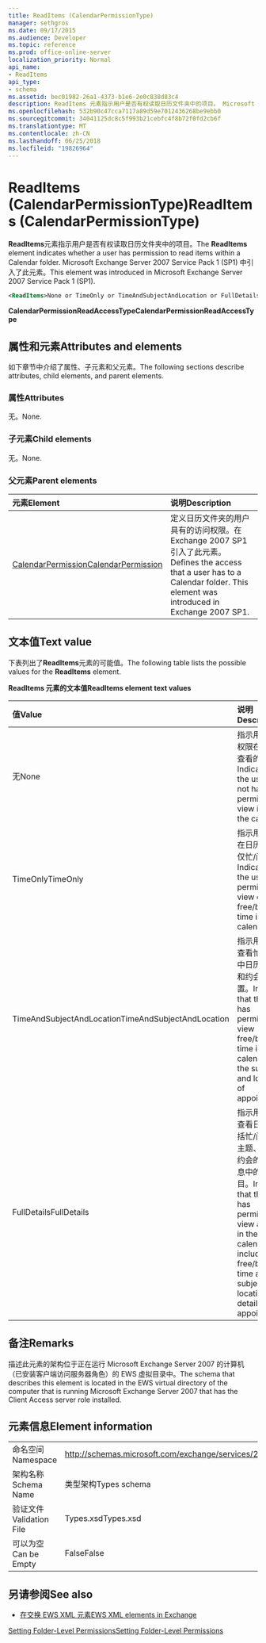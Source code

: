 ```yaml
---
title: ReadItems (CalendarPermissionType)
manager: sethgros
ms.date: 09/17/2015
ms.audience: Developer
ms.topic: reference
ms.prod: office-online-server
localization_priority: Normal
api_name:
- ReadItems
api_type:
- schema
ms.assetid: bec01982-26a1-4373-b1e6-2e0c838d83c4
description: ReadItems 元素指示用户是否有权读取日历文件夹中的项目。 Microsoft Exchange Server 2007 Service Pack 1 (SP1) 中引入了此元素。
ms.openlocfilehash: 532b90c47cca7117a89d59e7012436268be9ebb0
ms.sourcegitcommit: 34041125dc8c5f993b21cebfc4f8b72f0fd2cb6f
ms.translationtype: MT
ms.contentlocale: zh-CN
ms.lasthandoff: 06/25/2018
ms.locfileid: "19826964"
---
```

# <a name="readitems-calendarpermissiontype"></a><span data-ttu-id="b767f-104">ReadItems (CalendarPermissionType)</span><span class="sxs-lookup"><span data-stu-id="b767f-104">ReadItems (CalendarPermissionType)</span></span>

<span data-ttu-id="b767f-105">**ReadItems**元素指示用户是否有权读取日历文件夹中的项目。</span><span class="sxs-lookup"><span data-stu-id="b767f-105">The **ReadItems** element indicates whether a user has permission to read items within a Calendar folder.</span></span> <span data-ttu-id="b767f-106">Microsoft Exchange Server 2007 Service Pack 1 (SP1) 中引入了此元素。</span><span class="sxs-lookup"><span data-stu-id="b767f-106">This element was introduced in Microsoft Exchange Server 2007 Service Pack 1 (SP1).</span></span> 
  
```xml
<ReadItems>None or TimeOnly or TimeAndSubjectAndLocation or FullDetails</ReadItems>
```

 <span data-ttu-id="b767f-107">**CalendarPermissionReadAccessType**</span><span class="sxs-lookup"><span data-stu-id="b767f-107">**CalendarPermissionReadAccessType**</span></span>
## <a name="attributes-and-elements"></a><span data-ttu-id="b767f-108">属性和元素</span><span class="sxs-lookup"><span data-stu-id="b767f-108">Attributes and elements</span></span>

<span data-ttu-id="b767f-109">如下章节中介绍了属性、子元素和父元素。</span><span class="sxs-lookup"><span data-stu-id="b767f-109">The following sections describe attributes, child elements, and parent elements.</span></span>
  
### <a name="attributes"></a><span data-ttu-id="b767f-110">属性</span><span class="sxs-lookup"><span data-stu-id="b767f-110">Attributes</span></span>

<span data-ttu-id="b767f-111">无。</span><span class="sxs-lookup"><span data-stu-id="b767f-111">None.</span></span>
  
### <a name="child-elements"></a><span data-ttu-id="b767f-112">子元素</span><span class="sxs-lookup"><span data-stu-id="b767f-112">Child elements</span></span>

<span data-ttu-id="b767f-113">无。</span><span class="sxs-lookup"><span data-stu-id="b767f-113">None.</span></span>
  
### <a name="parent-elements"></a><span data-ttu-id="b767f-114">父元素</span><span class="sxs-lookup"><span data-stu-id="b767f-114">Parent elements</span></span>

|<span data-ttu-id="b767f-115">**元素**</span><span class="sxs-lookup"><span data-stu-id="b767f-115">**Element**</span></span>|<span data-ttu-id="b767f-116">**说明**</span><span class="sxs-lookup"><span data-stu-id="b767f-116">**Description**</span></span>|
|:-----|:-----|
|[<span data-ttu-id="b767f-117">CalendarPermission</span><span class="sxs-lookup"><span data-stu-id="b767f-117">CalendarPermission</span></span>](calendarpermission.md) <br/> |<span data-ttu-id="b767f-p103">定义日历文件夹的用户具有的访问权限。在 Exchange 2007 SP1 引入了此元素。</span><span class="sxs-lookup"><span data-stu-id="b767f-p103">Defines the access that a user has to a Calendar folder. This element was introduced in Exchange 2007 SP1.</span></span>  <br/> |
   
## <a name="text-value"></a><span data-ttu-id="b767f-120">文本值</span><span class="sxs-lookup"><span data-stu-id="b767f-120">Text value</span></span>

<span data-ttu-id="b767f-121">下表列出了**ReadItems**元素的可能值。</span><span class="sxs-lookup"><span data-stu-id="b767f-121">The following table lists the possible values for the **ReadItems** element.</span></span> 
  
<span data-ttu-id="b767f-122">**ReadItems 元素的文本值**</span><span class="sxs-lookup"><span data-stu-id="b767f-122">**ReadItems element text values**</span></span>

|<span data-ttu-id="b767f-123">**值**</span><span class="sxs-lookup"><span data-stu-id="b767f-123">**Value**</span></span>|<span data-ttu-id="b767f-124">**说明**</span><span class="sxs-lookup"><span data-stu-id="b767f-124">**Description**</span></span>|
|:-----|:-----|
|<span data-ttu-id="b767f-125">无</span><span class="sxs-lookup"><span data-stu-id="b767f-125">None</span></span>  <br/> |<span data-ttu-id="b767f-126">指示用户没有权限在日历中查看的项目。</span><span class="sxs-lookup"><span data-stu-id="b767f-126">Indicates that the user does not have permission to view items in the calendar.</span></span>  <br/> |
|<span data-ttu-id="b767f-127">TimeOnly</span><span class="sxs-lookup"><span data-stu-id="b767f-127">TimeOnly</span></span>  <br/> |<span data-ttu-id="b767f-128">指示用户有权在日历中查看仅忙/闲时间。</span><span class="sxs-lookup"><span data-stu-id="b767f-128">Indicates that the user has permission to view only free/busy time in the calendar.</span></span>  <br/> |
|<span data-ttu-id="b767f-129">TimeAndSubjectAndLocation</span><span class="sxs-lookup"><span data-stu-id="b767f-129">TimeAndSubjectAndLocation</span></span>  <br/> |<span data-ttu-id="b767f-130">指示用户有权查看忙/闲时间中日历的主题和约会的位置。</span><span class="sxs-lookup"><span data-stu-id="b767f-130">Indicates that the user has permission to view free/busy time in the calendar and the subject and location of appointments.</span></span>  <br/> |
|<span data-ttu-id="b767f-131">FullDetails</span><span class="sxs-lookup"><span data-stu-id="b767f-131">FullDetails</span></span>  <br/> |<span data-ttu-id="b767f-132">指示用户有权查看日历，包括忙/闲时间和主题、 位置和约会的详细信息中的所有项目。</span><span class="sxs-lookup"><span data-stu-id="b767f-132">Indicates that the user has permission to view all items in the calendar, including free/busy time and subject, location, and details of appointments.</span></span>  <br/> |
   
## <a name="remarks"></a><span data-ttu-id="b767f-133">备注</span><span class="sxs-lookup"><span data-stu-id="b767f-133">Remarks</span></span>

<span data-ttu-id="b767f-134">描述此元素的架构位于正在运行 Microsoft Exchange Server 2007 的计算机（已安装客户端访问服务器角色）的 EWS 虚拟目录中。</span><span class="sxs-lookup"><span data-stu-id="b767f-134">The schema that describes this element is located in the EWS virtual directory of the computer that is running Microsoft Exchange Server 2007 that has the Client Access server role installed.</span></span>
  
## <a name="element-information"></a><span data-ttu-id="b767f-135">元素信息</span><span class="sxs-lookup"><span data-stu-id="b767f-135">Element information</span></span>

|||
|:-----|:-----|
|<span data-ttu-id="b767f-136">命名空间</span><span class="sxs-lookup"><span data-stu-id="b767f-136">Namespace</span></span>  <br/> |http://schemas.microsoft.com/exchange/services/2006/types  <br/> |
|<span data-ttu-id="b767f-137">架构名称</span><span class="sxs-lookup"><span data-stu-id="b767f-137">Schema Name</span></span>  <br/> |<span data-ttu-id="b767f-138">类型架构</span><span class="sxs-lookup"><span data-stu-id="b767f-138">Types schema</span></span>  <br/> |
|<span data-ttu-id="b767f-139">验证文件</span><span class="sxs-lookup"><span data-stu-id="b767f-139">Validation File</span></span>  <br/> |<span data-ttu-id="b767f-140">Types.xsd</span><span class="sxs-lookup"><span data-stu-id="b767f-140">Types.xsd</span></span>  <br/> |
|<span data-ttu-id="b767f-141">可以为空</span><span class="sxs-lookup"><span data-stu-id="b767f-141">Can be Empty</span></span>  <br/> |<span data-ttu-id="b767f-142">False</span><span class="sxs-lookup"><span data-stu-id="b767f-142">False</span></span>  <br/> |
   
## <a name="see-also"></a><span data-ttu-id="b767f-143">另请参阅</span><span class="sxs-lookup"><span data-stu-id="b767f-143">See also</span></span>



- [<span data-ttu-id="b767f-144">在交换 EWS XML 元素</span><span class="sxs-lookup"><span data-stu-id="b767f-144">EWS XML elements in Exchange</span></span>](ews-xml-elements-in-exchange.md)


[<span data-ttu-id="b767f-145">Setting Folder-Level Permissions</span><span class="sxs-lookup"><span data-stu-id="b767f-145">Setting Folder-Level Permissions</span></span>](http://msdn.microsoft.com/library/c7530e86-5112-401c-b10a-9c054ae59f07%28Office.15%29.aspx)

